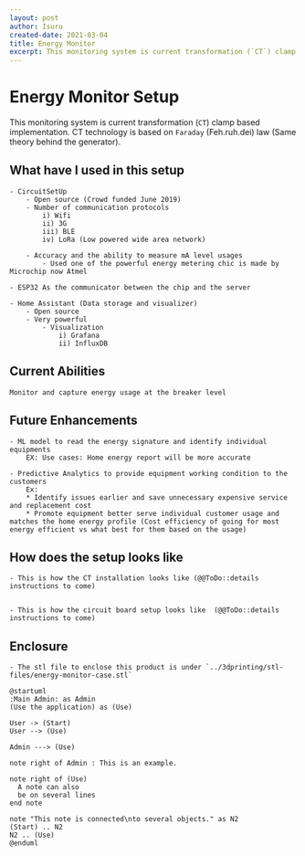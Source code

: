 ```yaml
---
layout: post
author: Isuru
created-date: 2021-03-04
title: Energy Monitor
excerpt: This monitoring system is current transformation (`CT`) clamp based implementation. CT technology is based on `Faraday` (Feh.ruh.dei) law (Same theory behind the generator).
---
```


# Energy Monitor Setup
This monitoring system is current transformation (`CT`) clamp based implementation. CT technology is based on `Faraday` (Feh.ruh.dei) law (Same theory behind the generator).

## What have I used in this setup
    - CircuitSetUp
        - Open source (Crowd funded June 2019)
        - Number of communication protocols 
            i) Wifi 
            ii) 3G 
            iii) BLE
            iv) LoRa (Low powered wide area network)

        - Accuracy and the ability to measure mA level usages
            - Used one of the powerful energy metering chic is made by Microchip now Atmel

    - ESP32 As the communicator between the chip and the server

    - Home Assistant (Data storage and visualizer)
        - Open source
        - Very powerful
            - Visualization
                i) Grafana
                ii) InfluxDB

## Current Abilities
    Monitor and capture energy usage at the breaker level

## Future Enhancements
    - ML model to read the energy signature and identify individual equipments
        EX: Use cases: Home energy report will be more accurate

    - Predictive Analytics to provide equipment working condition to the customers
        Ex: 
        * Identify issues earlier and save unnecessary expensive service and replacement cost
        * Promote equipment better serve individual customer usage and matches the home energy profile (Cost efficiency of going for most energy efficient vs what best for them based on the usage)

## How does the setup looks like
    - This is how the CT installation looks like (@@ToDo::details instructions to come)


    - This is how the circuit board setup looks like  (@@ToDo::details instructions to come)


## Enclosure
    - The stl file to enclose this product is under `../3dprinting/stl-files/energy-monitor-case.stl`

```plantuml
@startuml
:Main Admin: as Admin
(Use the application) as (Use)

User -> (Start)
User --> (Use)

Admin ---> (Use)

note right of Admin : This is an example.

note right of (Use)
  A note can also
  be on several lines
end note

note "This note is connected\nto several objects." as N2
(Start) .. N2
N2 .. (Use)
@enduml
```
